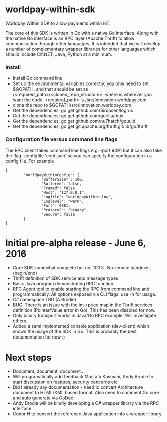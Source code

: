 # worldpay-within-sdk
Worldpay Within SDK to allow payments within IoT.

The core of this SDK is written in Go with a native Go interface. Along with the native Go interface is an RPC layer (Apache Thrift) to allow communication through other languages. It is intended that we will develop a number of complementary wrapper libraries for other languages which should include C#.NET, Java, Python at a minimum.

### Install

* Install Go command line
* Set up the environmental variables correctly; you only need to set $GOPATH, and that should be set as <home>/<required_path>/<cloned_repo_structure>, where <home> is wherever you want the code, <required_path> is /src/innovation.worldpay.com
* clone the repo to $GOPATH/src/innovation.worldpay.com
* Get the dependencies; go get github.com/Sirupsen/logrus
* Get the dependencies; go get github.com/gorilla/mux
* Get the dependencies; go get github.com/nu7hatch/gouuid
* Get the dependencies; go get git.apache.org/thrift.git/lib/go/thrift


### Configuration file versus command line flags
The RPC client takes command line flags e.g. -port 9091 but it can also take the flag -configfile 'conf.json' so you can specify the configuration in a config file. For example

```
{
        "WorldpayWithinConfig": {
                "BufferSize" : 100,
                "Buffered": false,
                "Framed": false,
                "Host": "127.0.0.1",
                "Logfile": "worldpayWithin.log",
                "Loglevel": "warn",
                "Port": 9081,
                "Protocol": "binary",
                "Secure": false
        }
}
```


# Initial pre-alpha release - June 6, 2016


* Core SDK somewhat complete but not 100%. No service handover (begin/end)
* Thrift definition of SDK service and message types
* Basic Java program demonstrating RPC function
* RPC Agent tool to enable starting the RPC from command line and programmatically. All options exposed via CLI flags. use -h for usage.
* C# namespace TBD (A.Brodie)
* BUG: There is an issue with the int->price map in the Thrift services definition (Pointer/Value error in Go). This has been disabled for now.
* Only binary transport works in Java/Go RPC example. Will investigate others.
* Added a semi implemented console application (dev-client) which shows the usage of the SDK in Go. This is probably the best documentation for now :)


# Next steps

* Document, document, document...
* Will programatically add feedback Mustafa Kasmani, Andy Brodie to start discussion on features, security concerns etc
* Did I already say documentation - need to convert Architecture document to HTML/XML based format. Also need to comment Go core and auto generate via GoDoc.
* Andy Brodie will be kindly developing a C# wrapper library via the RPC interface
* Conor H to convert the reference Java application into a wrapper library.
